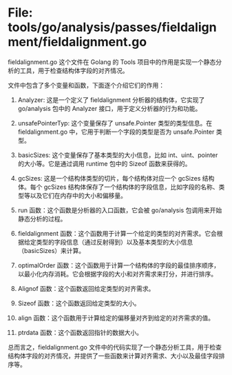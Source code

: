 # File: tools/go/analysis/passes/fieldalignment/fieldalignment.go

fieldalignment.go 这个文件在 Golang 的 Tools 项目中的作用是实现一个静态分析的工具，用于检查结构体字段的对齐情况。

文件中包含了多个变量和函数，下面逐个介绍它们的作用：

1. Analyzer: 这是一个定义了 fieldalignment 分析器的结构体，它实现了 go/analysis 包中的 Analyzer 接口，用于定义分析器的行为和功能。

2. unsafePointerTyp: 这个变量保存了 unsafe.Pointer 类型的类型信息。在 fieldalignment.go 中，它用于判断一个字段的类型是否为 unsafe.Pointer 类型。

3. basicSizes: 这个变量保存了基本类型的大小信息，比如 int、uint、pointer 的大小等。它是通过调用 runtime 包中的 Sizeof 函数来获得的。

4. gcSizes: 这是一个结构体类型的切片，每个结构体对应一个 gcSizes 结构体。每个 gcSizes 结构体保存了一个结构体的字段信息，比如字段的名称、类型等以及它们在内存中的大小和偏移量。

5. run 函数：这个函数是分析器的入口函数，它会被 go/analysis 包调用来开始静态分析的过程。

6. fieldalignment 函数：这个函数用于计算一个给定的类型的对齐需求。它会根据给定类型的字段信息（通过反射得到）以及基本类型的大小信息（basicSizes）来计算。

7. optimalOrder 函数：这个函数用于计算一个结构体的字段的最佳排序顺序，以最小化内存消耗。它会根据字段的大小和对齐需求来打分，并进行排序。

8. Alignof 函数：这个函数返回给定类型的对齐需求。

9. Sizeof 函数：这个函数返回给定类型的大小。

10. align 函数：这个函数用于计算给定的偏移量对齐到给定的对齐需求的值。

11. ptrdata 函数：这个函数返回指针的数据大小。

总而言之，fieldalignment.go 文件中的代码实现了一个静态分析工具，用于检查结构体字段的对齐情况，并提供了一些函数来计算对齐需求、大小以及最佳字段排序等。

